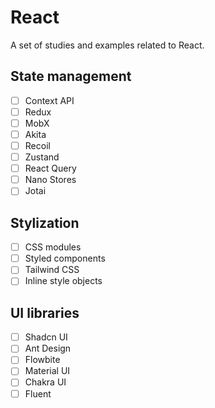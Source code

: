 # React
A set of studies and examples related to React.

## State management
- [ ] Context API
- [ ] Redux
- [ ] MobX
- [ ] Akita
- [ ] Recoil
- [ ] Zustand
- [ ] React Query
- [ ] Nano Stores
- [ ] Jotai

## Stylization
- [ ] CSS modules
- [ ] Styled components
- [ ] Tailwind CSS
- [ ] Inline style objects

## UI libraries
- [ ] Shadcn UI
- [ ] Ant Design
- [ ] Flowbite
- [ ] Material UI
- [ ] Chakra UI
- [ ] Fluent
